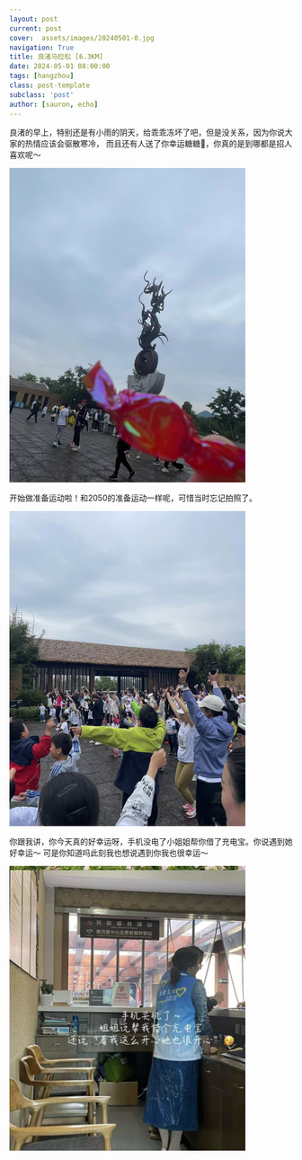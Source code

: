 ```yaml
---
layout: post
current: post
cover:  assets/images/20240501-0.jpg
navigation: True
title: 良渚马拉松‍ [6.3KM]
date: 2024-05-01 08:00:00
tags: [hangzhou]
class: post-template
subclass: 'post'
author: [sauron, echo]
---
```


<p>良渚的早上，特别还是有小雨的阴天，给乖乖冻坏了吧，但是没关系，因为你说大家的热情应该会驱散寒冷，
而且还有人送了你幸运糖糖🍬，你真的是到哪都是招人喜欢呢～</p>

<p><img src="assets/images/20240501-1.jpg" alt="20240501-1" width="420" /></p>
<p>开始做准备运动啦！和2050的准备运动一样呢，可惜当时忘记拍照了。</p>
<p><img src="assets/images/20240501-0.jpg" alt="20240501-2" width="420"/></p>
<p>你跟我讲，你今天真的好幸运呀，手机没电了小姐姐帮你借了充电宝。你说遇到她好幸运～ 可是你知道吗此刻我也想说遇到你我也很幸运～</p>
<p><img src="assets/images/20240501-3.jpg" alt="20240501-3" width="420"/></p>
